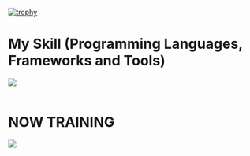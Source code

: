 [![trophy](https://github-profile-trophy.vercel.app/?username=fairy-pitta&theme=discord)](https://github.com/ryo-ma/github-profile-trophy)


# My Skill (Programming Languages, Frameworks and Tools)

<img src="https://skillicons.dev/icons?i=html,css,js,python,typescript,react,next,sqlite,github,vscode,discord,php,aws,vite" /> <br /><br />

  
# NOW TRAINING

<img src="https://skillicons.dev/icons?i=docker,vue" /> <br /><br />

